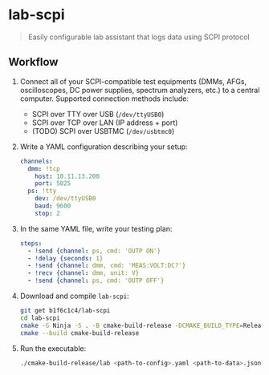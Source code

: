 # lab-scpi

> Easily configurable lab assistant that logs data using SCPI protocol

## Workflow

1. Connect all of your SCPI-compatible test equipments (DMMs, AFGs, oscilloscopes, DC power supplies, spectrum analyzers, etc.) to a central computer. Supported connection methods include:

    * SCPI over TTY over USB (`/dev/ttyUSB0`)
    * SCPI over TCP over LAN (IP address + port)
    * (TODO) SCPI over USBTMC (`/dev/usbtmc0`)

1. Write a YAML configuration describing your setup:

    ```yaml
    channels:
      dmm: !tcp
        host: 10.11.13.200
        port: 5025
      ps: !tty
        dev: /dev/ttyUSB0
        baud: 9600
        stop: 2
    ```

1. In the same YAML file, write your testing plan:

    ```yaml
    steps:
      - !send {channel: ps, cmd: 'OUTP ON'}
      - !delay {seconds: 1}
      - !send {channel: dmm, cmd: 'MEAS:VOLT:DC?'}
      - !recv {channel: dmm, unit: V}
      - !send {channel: ps, cmd: 'OUTP OFF'}
    ```

1. Download and compile `lab-scpi`:

    ```bash
    git get b1f6c1c4/lab-scpi
    cd lab-scpi
    cmake -G Ninja -S . -B cmake-build-release -DCMAKE_BUILD_TYPE=Release
    cmake --build cmake-build-release
    ```

1. Run the executable:

    ```bash
    ./cmake-build-release/lab <path-to-config>.yaml <path-to-data>.json
    ```

